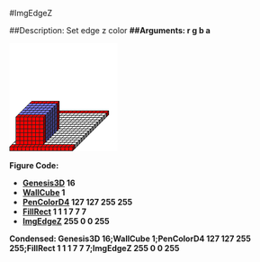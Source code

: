 #ImgEdgeZ

##Description: Set edge z color <r> <g> <b> <a>
##Arguments: r g b a

![](ImgEdgeZ.png)

Figure Code:
- [Genesis3D](Genesis3D.md) 16
- [WallCube](WallCube.md) 1
- [PenColorD4](PenColorD4.md) 127 127 255 255
- [FillRect](FillRect.md) 1 1 1 7 7 7
- [ImgEdgeZ](ImgEdgeZ.md) 255 0 0 255

Condensed: Genesis3D 16;WallCube 1;PenColorD4 127 127 255 255;FillRect 1 1 1 7 7 7;ImgEdgeZ 255 0 0 255

